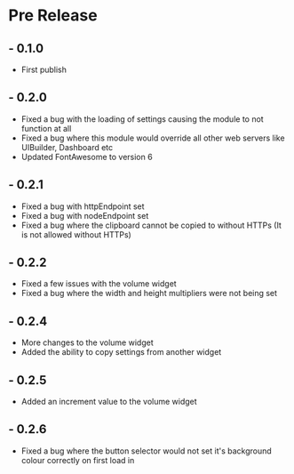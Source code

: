 # Pre Release
## - 0.1.0
* First publish
## - 0.2.0
* Fixed a bug with the loading of settings causing the module to not function at all
* Fixed a bug where this module would override all other web servers like UIBuilder, Dashboard etc
* Updated FontAwesome to version 6
## - 0.2.1
* Fixed a bug with httpEndpoint set
* Fixed a bug with nodeEndpoint set
* Fixed a bug where the clipboard cannot be copied to without HTTPs (It is not allowed without HTTPs)
## - 0.2.2
* Fixed a few issues with the volume widget
* Fixed a bug where the width and height multipliers were not being set
## - 0.2.4
* More changes to the volume widget
* Added the ability to copy settings from another widget
## - 0.2.5
* Added an increment value to the volume widget
## - 0.2.6
* Fixed a bug where the button selector would not set it's background colour correctly on first load in